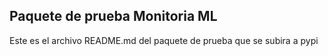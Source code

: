 ## Paquete de prueba Monitoria ML

Este es el archivo README.md del paquete de prueba que se subira a pypi